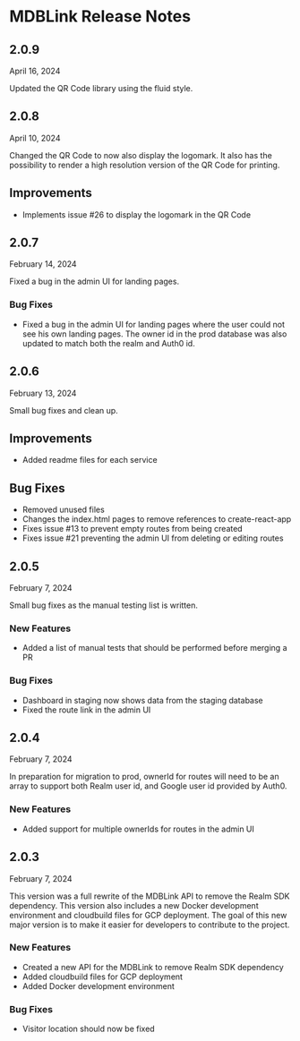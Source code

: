 # MDBLink Release Notes

## 2.0.9
April 16, 2024

Updated the QR Code library using the fluid style.

## 2.0.8
April 10, 2024

Changed the QR Code to now also display the logomark. It also has the possibility to render a high resolution version of the QR Code for printing.

## Improvements
- Implements issue #26 to display the logomark in the QR Code


## 2.0.7
February 14, 2024

Fixed a bug in the admin UI for landing pages.

### Bug Fixes
- Fixed a bug in the admin UI for landing pages where the user could not see his own landing pages. The owner id in the prod database was also updated to match both the realm and Auth0 id.

## 2.0.6
February 13, 2024

Small bug fixes and clean up.

## Improvements
- Added readme files for each service

## Bug Fixes
- Removed unused files
- Changes the index.html pages to remove references to create-react-app
- Fixes issue #13 to prevent empty routes from being created
- Fixes issue #21 preventing the admin UI from deleting or editing routes

## 2.0.5
February 7, 2024

Small bug fixes as the manual testing list is written.

### New Features
- Added a list of manual tests that should be performed before merging a PR

### Bug Fixes
- Dashboard in staging now shows data from the staging database
- Fixed the route link in the admin UI

## 2.0.4
February 7, 2024

In preparation for migration to prod, ownerId for routes will need to be an array to support both Realm user id, and Google user id provided by Auth0.

### New Features
- Added support for multiple ownerIds for routes in the admin UI

## 2.0.3
February 7, 2024

This version was a full rewrite of the MDBLink API to remove the Realm SDK dependency. This version also includes a new Docker development environment and cloudbuild files for GCP deployment. The goal of this new major version is to make it easier for developers to contribute to the project.

### New Features
- Created a new API for the MDBLink to remove Realm SDK dependency
- Added cloudbuild files for GCP deployment
- Added Docker development environment

### Bug Fixes
- Visitor location should now be fixed